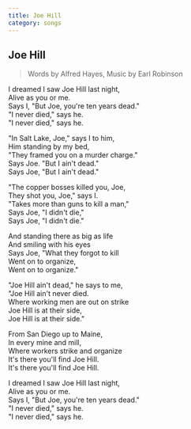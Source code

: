 ```yaml
---
title: Joe Hill
category: songs
---
```


## Joe Hill

> Words by Alfred Hayes, Music by Earl Robinson

I dreamed I saw Joe Hill last night,  
Alive as you or me.  
Says I, "But Joe, you're ten years dead."  
"I never died," says he.  
"I never died," says he.

"In Salt Lake, Joe," says I to him,  
Him standing by my bed,  
"They framed you on a murder charge."  
Says Joe. "But I ain't dead."  
Says Joe, "But I ain't dead."  

"The copper bosses killed you, Joe,  
They shot you, Joe," says I.  
"Takes more than guns to kill a man,"  
Says Joe, "I didn't die,"  
Says Joe, "I didn't die."

And standing there as big as life  
And smiling with his eyes  
Says Joe, "What they forgot to kill  
Went on to organize,  
Went on to organize."

"Joe Hill ain't dead," he says to me,  
"Joe Hill ain't never died.  
Where working men are out on strike  
Joe Hill is at their side,  
Joe Hill is at their side."

From San Diego up to Maine,  
In every mine and mill,  
Where workers strike and organize  
It's there you'll find Joe Hill.  
It's there you'll find Joe Hill.

I dreamed I saw Joe Hill last night,  
Alive as you or me.  
Says I, "But Joe, you're ten years dead."  
"I never died," says he.  
"I never died," says he.
